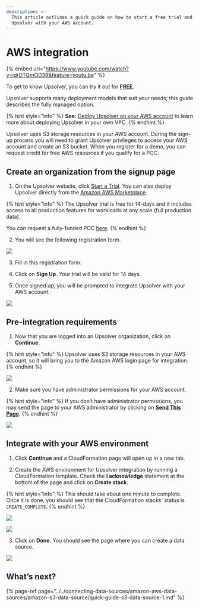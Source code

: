 ```yaml
---
description: >-
  This article outlines a quick guide on how to start a free trial and integrate
  Upsolver with your AWS account.
---
```


# AWS integration

{% embed url="https://www.youtube.com/watch?v=idrDTQmOD38&feature=youtu.be" %}

To get to know Upsolver, you can try it out for [**FREE**](https://app.upsolver.com/signup). 

Upsolver supports many deployment models that suit your needs; this guide describes the fully managed option. 

{% hint style="info" %}
**See:** [Deploy Upsolver on your AWS account](integrating-upsolver-on-your-aws-account.md) to learn more about deploying Upsolver in your own VPC.
{% endhint %}

Upsolver uses S3 storage resources in your AWS account. During the sign-up process you will need to grant Upsolver privileges to access your AWS account and create an S3 bucket. When you register for a demo, you can request credit for free AWS resources if you qualify for a POC. 

## Create an organization from the signup page

1. On the Upsolver website, click [Start a Trial](https://app.upsolver.com/signup). You can also deploy Upsolver directly from the [Amazon AWS Marketplace](https://aws.amazon.com/marketplace/pp/B07T8JDQ57?ref_=srh_res_product_title).

{% hint style="info" %}
The Upsolver trial is free for 14-days and it includes access to all production features for workloads at any scale \(full production data\). 

You can request a fully-funded POC [here](https://www.upsolver.com/upsolver-poc-lp).
{% endhint %}

2. You will see the following registration form.

![](../../.gitbook/assets/screen-shot-2020-09-05-at-10.18.52-am.png)

3. Fill in this registration form.

4. Click on **Sign Up**. Your trial will be valid for 14 days. 

5. Once signed up, you will be prompted to integrate Upsolver with your AWS account.

![](../../.gitbook/assets/screen-shot-2020-09-05-at-10.27.34-am.png)

## Pre-integration requirements

1. Now that you are logged into an Upsolver organization, click on **Continue**. 

{% hint style="info" %}
Upsolver uses S3 storage resources in your AWS account, so it will bring you to the Amazon AWS login page for integration.
{% endhint %}

![](../../.gitbook/assets/screen-shot-2020-09-05-at-10.29.30-am.png)

2. Make sure you have administrator permissions for your AWS account. 

{% hint style="info" %}
If you don’t have administrator permissions, you may send the page to your AWS administrator by clicking on [**Send This Page**](../try-upsolver.md#send-this-page).
{% endhint %}

![](../../.gitbook/assets/screen-shot-2020-09-05-at-10.28.41-am.png)

## Integrate with your AWS environment

1. Click **Continue** and a CloudFormation page will open up in a new tab. 

2. Create the AWS environment for Upsolver integration by running a CloudFormation template. Check the **I acknowledge** statement at the bottom of the page and click on **Create stack**. 

{% hint style="info" %}
This should take about one minute to complete. Once it is done, you should see that the CloudFormation stacks' status is `CREATE_COMPLETE`.
{% endhint %}

![](../../.gitbook/assets/image%20%28143%29.png)

![](../../.gitbook/assets/image%20%28145%29.png)

3. Click on **Done**. You should see the page where you can create a data source.

![](https://www.upsolver.com/wp-content/uploads/2020/07/Screen-Shot-2020-07-07-at-13.39.11.png)

## What’s next?

{% page-ref page="../../connecting-data-sources/amazon-aws-data-sources/amazon-s3-data-source/quick-guide-s3-data-source-1.md" %}

